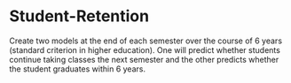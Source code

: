 # Student-Retention

Create two models at the end of each semester over the course of 6 years (standard criterion in higher education). 
One will predict whether students continue taking classes the next semester and the other predicts whether the student graduates within 6 years.
